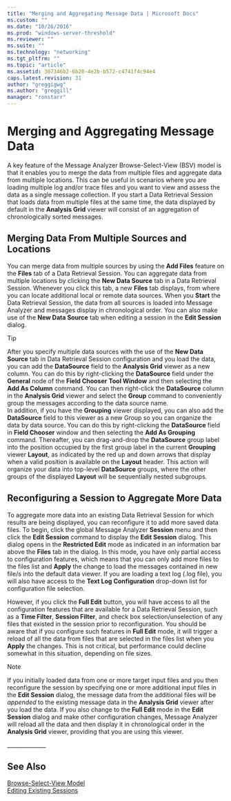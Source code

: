 ```yaml
---
title: "Merging and Aggregating Message Data | Microsoft Docs"
ms.custom: ""
ms.date: "10/26/2016"
ms.prod: "windows-server-threshold"
ms.reviewer: ""
ms.suite: ""
ms.technology: "networking"
ms.tgt_pltfrm: ""
ms.topic: "article"
ms.assetid: 307346b2-6b20-4e2b-b572-c4741f4c94e4
caps.latest.revision: 31
author: "greggigwg"
ms.author: "greggill"
manager: "ronstarr"
---
```

# Merging and Aggregating Message Data
A key feature of the Message Analyzer Browse-Select-View (BSV) model is that it enables you to merge the data from multiple files and aggregate data from multiple locations. This can be useful in scenarios where you are loading multiple log and/or trace files and you want to view and assess the data as a single message collection. If you start a Data Retrieval Session that loads data from multiple files at the same time, the data displayed by default in the **Analysis Grid** viewer will consist of an aggregation of chronologically sorted messages.  
  
## Merging Data From Multiple Sources and Locations  
 You can merge data from multiple sources by using the **Add Files** feature on the **Files** tab of a Data Retrieval Session. You can aggregate data from multiple locations by clicking the **New Data Source** tab in a Data Retrieval Session. Whenever you click this tab, a new **Files** tab displays, from where you can locate additional local or remote data sources. When you **Start** the Data Retrieval Session, the data from all sources is loaded into Message Analyzer and messages display in chronological order. You can also make use of the **New Data Source** tab when editing a session in the **Edit Session** dialog.  
  
> [!TIP]
>  After you specify multiple data sources with the use of the **New Data Source** tab in Data Retrieval Session configuration and you load the data, you can add the **DataSource** field to the **Analysis Grid** viewer as a new column. You can do this by right-clicking the **DataSource** field under the **General** node of the **Field Chooser** **Tool Window** and then selecting the **Add As Column** command. You can then right-click the **DataSource** column in the **Analysis Grid** viewer and select the **Group** command to conveniently group the messages according to the data source name.  
> In addition, if you have the **Grouping** viewer displayed, you can also add the **DataSource** field to this viewer as a new Group so you can organize the data by data source. You can do this by right-clicking the **DataSource** field in **Field Chooser** window and then selecting the **Add As Grouping** command. Thereafter, you can drag-and-drop the **DataSource** group label into the position occupied by the first group label in the current **Grouping** viewer **Layout**, as indicated by the red up and down arrows that display when a valid position is available on the **Layout** header. This action will organize your data into top-level **DataSource** groups, where the other groups of the displayed **Layout** will be sequentially nested subgroups.  
  
## Reconfiguring a Session to Aggregate More Data  
 To aggregate more data into an existing Data Retrieval Session for which results are being displayed, you can reconfigure it to add more saved data files. To begin, click the global Message Analyzer **Session** menu and then click the **Edit Session** command to display the **Edit Session** dialog. This dialog opens in the **Restricted Edit** mode as indicated in an information bar above the **Files** tab in the dialog. In this mode, you have only partial access to configuration features, which means that you can only add more files to the files list and **Apply** the change to load the messages contained in new file/s into the default data viewer. If you are loading a text log (.log file), you will also have access to the **Text Log Configuration** drop-down list for configuration file selection.  
  
 However, if you click the **Full Edit** button, you will have access to all the configuration features that are available for a Data Retrieval Session, such as a **Time Filter**, **Session Filter**, and check box selection/unselection of any files that existed in the session prior to reconfiguration. You should be aware that if you configure such features in **Full Edit** mode, it will trigger a reload of all the data from files that are selected in the files list when you **Apply** the changes. This is not critical, but performance could decline somewhat in this situation, depending on file sizes.  
  
> [!NOTE]
>  If you initially loaded data from one or more target input files and you then reconfigure the session by specifying one or more additional input files in the **Edit Session** dialog, the message data from the additional files will be *appended* to the existing message data in the **Analysis Grid** viewer after you load the data. If you also change to the **Full Edit** mode in the **Edit Session** dialog and make other configuration changes, Message Analyzer will reload all the data and then display it in chronological order in the **Analysis Grid** viewer, providing that you are using this viewer.  
  
 _____________\_  
  
## See Also  
 [Browse-Select-View Model](browse-select-view-model.md)   
 [Editing Existing Sessions](editing-existing-sessions.md)